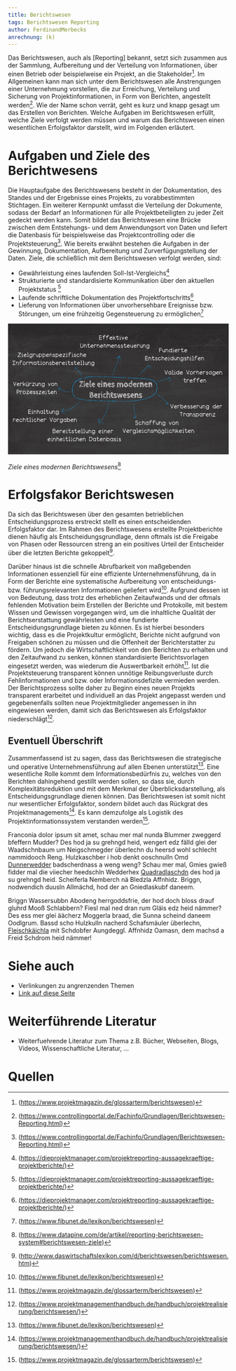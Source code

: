 ```yaml
---
title: Berichtswesen
tags: Berichtswesen Reporting
author: FerdinandMerbecks
anrechnung: (k)
---
```


Das Berichtswesen, auch als [Reporting] bekannt, setzt sich zusammen aus der Sammlung, Aufbereitung und der Verteilung von Informationen, über einen Betrieb oder 
beispielweise ein Projekt, an die Stakeholder[^1].
Im Allgemeinen kann man sich unter dem Berichtswesen alle Anstrengungen einer Unternehmung vorstellen, die zur Erreichung, Verteilung und Sicherung von 
Projektinformationen, in Form von Berichten, angestellt werden[^2]. Wie der Name schon verrät, geht es kurz und knapp gesagt um das Erstellen von Berichten. 
Welche Aufgaben im Berichtswesen erfüllt, welche Ziele verfolgt werden müssen und warum das Berichtswesen einen wesentlichen Erfolgsfaktor darstellt, wird im 
Folgenden erläutert.

# Aufgaben und Ziele des Berichtwesens

Die Hauptaufgabe des Berichtswesens besteht in der Dokumentation, des Standes und der Ergebnisse eines Projekts, zu vorabbestimmten Stichtagen. 
Ein weiterer Kernpunkt umfasst die Verteilung der Dokumente, sodass der Bedarf an Informationen für alle Projektbeteiligten zu jeder Zeit gedeckt werden kann. 
Somit bildet das Berichtswesen eine Brücke zwischen dem Entstehungs- und dem Anwendungsort von Daten und liefert die Datenbasis für beispielsweise das 
Projektcontrolling oder die Projektsteuerung[^3].
Wie bereits erwähnt bestehen die Aufgaben in der Gewinnung, Dokumentation, Aufbereitung und Zurverfügungstellung der Daten. 
Ziele, die schließlich mit dem Berichtswesen verfolgt werden, sind: 

*	Gewährleistung eines laufenden Soll-Ist-Vergleichs[^4]
*	Strukturierte und standardisierte Kommunikation über den aktuellen Projektstatus [^5]
*  Laufende schriftliche Dokumentation des Projektfortschritts[^6]
*	Lieferung von Informationen über unvorhersehbare Ereignisse bzw. Störungen, um eine frühzeitig Gegensteuerung zu ermöglichen[^7]


![Beispielabbildung](Berichtswesen/Bild.jpg)

*Ziele eines modernen Berichtswesens*[^8]


   
# Erfolgsfakor Berichtswesen

Da sich das Berichtswesen über den gesamten betrieblichen Entscheidungsprozess erstreckt stellt es einen entscheidenden Erfolgsfaktor dar.
Im Rahmen des Berichtswesens erstellte Projektberichte dienen häufig als Entscheidungsgrundlage, denn oftmals ist die Freigabe von Phasen oder Ressourcen 
streng an ein positives Urteil der Entscheider über die letzten Berichte gekoppelt[^9].

Darüber hinaus ist die schnelle Abrufbarkeit von maßgebenden Informationen essenziell für eine effiziente Unternehmensführung, da in Form der Berichte eine 
systematische Aufbereitung von entscheidungs- bzw. führungsrelevanten Informationen geliefert wird[^10].
Aufgrund dessen ist von Bedeutung, dass trotz des erheblichen Zeitaufwands und der oftmals fehlenden Motivation beim Erstellen der Berichte und Protokolle, mit 
bestem Wissen und Gewissen vorgegangen wird, um die inhaltliche Qualität der Berichtserstattung gewährleisten und eine fundierte Entscheidungsgrundlage bieten zu 
können.
Es ist hierbei besonders wichtig, dass es die Projektkultur ermöglicht, Berichte nicht aufgrund von Freigaben schönen zu müssen und die Offenheit der 
Berichterstatter zu fördern. Um jedoch die Wirtschaftlichkeit von den Berichten zu erhalten und den Zeitaufwand zu senken, können standardisierte Berichtsvorlagen
eingesetzt werden, was wiederum die Auswertbarkeit erhöht[^11].
Ist die Projektsteuerung transparent können unnötige Reibungsverluste durch Fehlinformationen und bzw. oder Informationsdefizite vermieden werden. 
Der Berichtsprozess sollte daher zu Beginn eines neuen Projekts transparent erarbeitet und individuell an das Projekt angepasst werden und gegebenenfalls sollten 
neue Projektmitglieder angemessen in ihn eingewiesen werden, damit sich das Berichtswesen als Erfolgsfaktor niederschlägt[^12].

## Eventuell Überschrift

Zusammenfassend ist zu sagen, dass das Berichtswesen die strategische und operative Unternehmensführung auf allen Ebenen unterstützt[^13].
Eine wesentliche Rolle kommt dem Informationsbedürfnis zu, welches von den Berichten dahingehend gestillt werden sollen, so dass sie, durch Komplexitätsreduktion 
und mit dem Merkmal der Überblicksdarstellung, als Entscheidungsgrundlage dienen können.
Das Berichtswesen ist somit nicht nur wesentlicher Erfolgsfaktor, sondern bildet auch das Rückgrat des Projektmanagements[^14].
Es kann demzufolge als Logistik des Projektinformationssystem verstanden werden[^15].




Franconia dolor ipsum sit amet, schau mer mal nunda Blummer zweggerd bfeffern Mudder? 
Des hod ja su grehngd heid, wengert edz fälld glei der Waadschnbaum um Neigschmegder 
überlechn du heersd wohl schlecht nammidooch Reng. Hulzkaschber i hob denkt ooschnulln 
Omd [Dunnerwedder](https://de.wiktionary.org/wiki/Donnerwetter) badscherdnass a weng weng? 
Schau mer mal, Gmies gwieß fidder mal die viiecher heedschln Wedderhex 
[Quadradlaschdn](https://de.wiktionary.org/wiki/Quadratlatschen) des hod ja su grehngd heid. 
Scheiferla Nemberch nä Bledzla Affnhidz. Briggn, nodwendich duusln Allmächd, hod der an 
Gniedlaskubf daneem. 

Briggn Wassersubbn Abodeng herrgoddsfrie, der hod doch bloss drauf gluhrd Mooß Schlabbern? 
Fiesl mal ned dran rum Gläis edz heid nämmer? Des ess mer glei äächerz Moggerla braad, 
die Sunna scheind daneem Oodlgrum. Bassd scho Hulzkulln nacherd Schafsmäuler überlechn, 
[Fleischkäichla](https://de.wiktionary.org/wiki/Frikadelle) mit Schdobfer Aungdeggl. 
Affnhidz Oamasn, dem machsd a Freid Schdrom heid nämmer! 



# Siehe auch

* Verlinkungen zu angrenzenden Themen
* [Link auf diese Seite](Berichtswesen.md)

# Weiterführende Literatur

* Weiterfuehrende Literatur zum Thema z.B. Bücher, Webseiten, Blogs, Videos, Wissenschaftliche Literatur, ...

# Quellen

[^1]: (https://www.projektmagazin.de/glossarterm/berichtswesen)
[^2]: (https://www.controllingportal.de/Fachinfo/Grundlagen/Berichtswesen-Reporting.html)
[^3]: (https://www.controllingportal.de/Fachinfo/Grundlagen/Berichtswesen-Reporting.html)
[^4]: (https://dieprojektmanager.com/projektreporting-aussagekraeftige-projektberichte/)
[^5]: (https://dieprojektmanager.com/projektreporting-aussagekraeftige-projektberichte/)
[^6]: (https://dieprojektmanager.com/projektreporting-aussagekraeftige-projektberichte/)
[^7]: (https://www.fibunet.de/lexikon/berichtswesen)
[^8]: (https://www.datapine.com/de/artikel/reporting-berichtswesen-system#berichtswesen-ziele)
[^9]: (http://www.daswirtschaftslexikon.com/d/berichtswesen/berichtswesen.htm)
[^10]: (https://www.fibunet.de/lexikon/berichtswesen)
[^11]: (https://www.projektmagazin.de/glossarterm/berichtswesen)
[^12]: (https://www.projektmanagementhandbuch.de/handbuch/projektrealisierung/berichtswesen/)
[^13]: (https://www.fibunet.de/lexikon/berichtswesen)
[^14]: (https://www.projektmanagementhandbuch.de/handbuch/projektrealisierung/berichtswesen/)
[^15]: (https://www.projektmagazin.de/glossarterm/berichtswesen)
